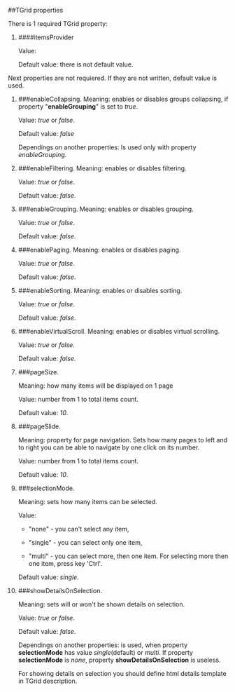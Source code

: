 ##TGrid properties

There is 1 required TGrid property:


1. ####itemsProvider

    Value: 

    Default value: there is not default value.


Next properties are not requiered. If they are not written, default value is used.

1. ###enableCollapsing.
    Meaning: enables or disables groups collapsing, if property "**enableGrouping**"    is set to *true*.

    Value: *true* or *false*. 

    Default value: *false*

    Dependings on another properties: Is used only with property *enableGrouping*.
2. ###enableFiltering.
    Meaning: enables or disables filtering.

    Value: *true* or *false*.

    Default value: *false*.
3. ###enableGrouping.
    Meaning: enables or disables grouping.

    Value: *true* or *false*.

    Default value: *false*.
4. ###enablePaging.
    Meaning: enables or disables paging.

    Value: *true* or *false*.

    Default value: *false*.
5. ###enableSorting.
    Meaning: enables or disables sorting.

    Value: *true* or *false*.

    Default value: *false*.
6. ###enableVirtualScroll.
    Meaning: enables or disables virtual scrolling.

    Value: *true* or *false*.

    Default value: *false*.
7. ###pageSize.

    Meaning: how many items will be displayed on 1 page

    Value: number from 1 to  total items count.

    Default value: *10*.
8. ###pageSlide.

    Meaning: property for page navigation. 
    Sets how many pages to left and to right you can be able to navigate by one click on its number.

    Value: number from 1 to  total items count.

    Default value: *10*.
9. ###selectionMode.

    Meaning: sets how many items can be selected. 

    Value: 
    + "none" - you can't select any item,
 
    + "single" - you can select only one item, 

    + "multi" - you can select more, then one item. For selecting more then one item, press key 'Ctrl'.

    Default value: *single*.
10. ###showDetailsOnSelection.

    Meaning: sets will or won't be shown details on selection. 

    Value: *true* or *false*.

    Default value: *false*.

    Dependings on another properties: is used, when property **selectionMode** has value *single*(default) or *multi*. If property **selectionMode** is *none*, property  **showDetailsOnSelection** is useless.
    
    For showing details on selection you should define html details template in TGrid description. 
